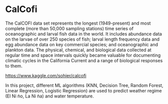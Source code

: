 # CalCofi

The CalCOFI data set represents the longest (1949-present) and most complete (more than 50,000 sampling stations) time series of oceanographic and larval fish data in the world. It includes abundance data on the larvae of over 250 species of fish; larval length frequency data and egg abundance data on key commercial species; and oceanographic and plankton data. The physical, chemical, and biological data collected at regular time and space intervals quickly became valuable for documenting climatic cycles in the California Current and a range of biological responses to them.

https://www.kaggle.com/sohier/calcofi

In this project, different ML algorithms (KNN, Decision Tree, Random Forest, Linear Regression, Logistic
Regression) are used to predict weather regime (El Ni ̃no, La Ni ̃na) and water temperature.


